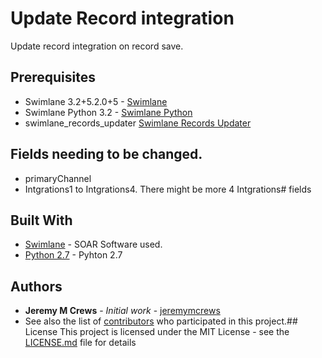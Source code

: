 # Update Record integration
Update record integration on record save.
## Prerequisites
* Swimlane 3.2+5.2.0+5 - [Swimlane](http://www.swimlane.com)
* Swimlane Python 3.2 - [Swimlane Python](https://swimlane-python-driver.readthedocs.io/en/stable/)
* swimlane_records_updater [Swimlane Records Updater](https://github.com/jeremymcrews/swimlane_records_updater)
## Fields needing to be changed.
* primaryChannel
* Intgrations1 to Intgrations4. There might be more 4 Intgrations# fields
## Built With
* [Swimlane](https://www.swimlane.com) - SOAR Software used.
* [Python 2.7](https://www.python.org) - Pyhton 2.7
## Authors
* **Jeremy M Crews** - *Initial work* - [jeremymcrews](https://github.com/jeremymcrews)
* See also the list of [contributors](https://github.com/PhoenixNAP-SecuritySrvs/Swimlane-Intergrations/graphs/contributors) who participated in this project.## License
This project is licensed under the MIT License - see the [LICENSE.md](LICENSE.md) file for details